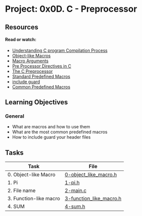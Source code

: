 # Project: 0x0D. C - Preprocessor

## Resources

#### Read or watch:

* [Understanding C program Compilation Process](https://intranet.alxswe.com/rltoken/X0ithSsqlz_D0c8V8uA1HQ)
* [Object-like Macros](https://intranet.alxswe.com/rltoken/kaqIw352MSJ8xoi1xU09ZA)
* [Macro Arguments](https://intranet.alxswe.com/rltoken/wcQZzunlgjepxExZFc2ORQ)
* [Pre Processor Directives in C](https://intranet.alxswe.com/rltoken/S4zfCHzg82fUAxdt8_SaZQ)
* [The C Preprocessor](https://intranet.alxswe.com/rltoken/G33GiOIZofiIN4Tx9_acbQ)
* [Standard Predefined Macros](https://intranet.alxswe.com/rltoken/0OYhpL2cJfsIMBWhTuZsAA)
* [include guard](https://intranet.alxswe.com/rltoken/oF2vgIZNePdU965jCEZLHA)
* [Common Predefined Macros](https://intranet.alxswe.com/rltoken/ROl5xAMKX-JpenEqmf7FnQ)
## Learning Objectives

### General

* What are macros and how to use them
* What are the most common predefined macros
* How to include guard your header files
## Tasks

| Task | File |
| ---- | ---- |
| 0. Object-like Macro | [0-object_like_macro.h](./0-object_like_macro.h) |
| 1. Pi | [1-pi.h](./1-pi.h) |
| 2. File name | [2-main.c](./2-main.c) |
| 3. Function-like macro | [3-function_like_macro.h](./3-function_like_macro.h) |
| 4. SUM | [4-sum.h](./4-sum.h) |
